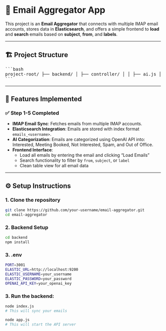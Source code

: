 # 📧 Email Aggregator App

This project is an **Email Aggregator** that connects with multiple IMAP email accounts, stores data in **Elasticsearch**, and offers a simple frontend to **load** and **search** emails based on **subject**, **from**, and **labels**.

---

## 🏗️ Project Structure

<pre>
```bash 
project-root/ ├── backend/ │ ├── controller/ │ │ ├── ai.js │ │ ├── reset.js │ │ └── sync.js │ ├── elastic/ │ │ └── elastic.js │ ├── route/ │ │ └── emailRoutes.js │ ├── app.js │ └── index.js ├── frontend/ │ ├── public/ │ ├── src/ │ │ ├── App.js │ │ ├── App.css │ │ └── components/ │ │ └── EmailTable.js │ └── package.json ├── .env └── README.md 
```
</pre>

---

## 🚀 Features Implemented

### ✅ Step 1-5 Completed

- **IMAP Email Sync**: Fetches emails from multiple IMAP accounts.
- **Elasticsearch Integration**: Emails are stored with index format `emails_<username>`.
- **AI Categorization**: Emails are categorized using OpenAI API into: Interested, Meeting Booked, Not Interested, Spam, and Out of Office.
- **Frontend Interface**:
  - Load all emails by entering the email and clicking “Load Emails”
  - Search functionality to filter by `from`, `subject`, or `label`
  - Clean table view for all email data

---

## ⚙️ Setup Instructions

### 1. Clone the repository

```bash
git clone https://github.com/your-username/email-aggregator.git
cd email-aggregator
```

### 2. Backend Setup

```bash
cd backend
npm install
```

### 3. .env

```bash
PORT=3001
ELASTIC_URL=http://localhost:9200
ELASTIC_USERNAME=your_username
ELASTIC_PASSWORD=your_password
OPENAI_API_KEY=your_openai_key
```

### 3. Run the backend:

```bash
node index.js
# This will sync your emails
```
```bash
node app.js
# This will start the API server

```

